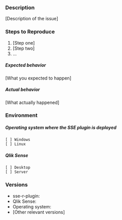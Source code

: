 ### Description

[Description of the issue]

### Steps to Reproduce

1. [Step one]
2. [Step two]
3. ...

##### Expected behavior

[What you expected to happen]

##### Actual behavior

[What actually happened]

### Environment

##### Operating system where the SSE plugin is deployed
```
[ ] Windows
[ ] Linux
```
##### Qlik Sense
```
[ ] Desktop
[ ] Server
```
### Versions

* sse-r-plugin:
* Qlik Sense:
* Operating system:
* [Other relevant versions]
